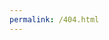 ```yaml
---
permalink: /404.html
---
```


<html>
  <head></head>
  <body>
    <script type="text/javascript" src="//qzonestyle.gtimg.cn/qzone/hybrid/app/404/search_children.js" charset="utf-8" homePageUrl="https://hncboy.top/StudyNotes" homePageName="回到我的主页"></script>
  </body>
</html>
